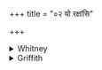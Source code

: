 +++
title = "०२ यो रक्षांसि"

+++

<details><summary>Whitney</summary>

### Translation
2. He who burns down the demons, Agni, with sharp heat (*śocís*): may  
he etc. etc.

### Notes
RV. has *vṛ́ṣā śukréṇa* at beginning of **b**.
</details>

<details><summary>Griffith</summary>

That Agni who with sharpened flame of fire consumes the Rakshasas, So may he bear us past our foes.
</details>
